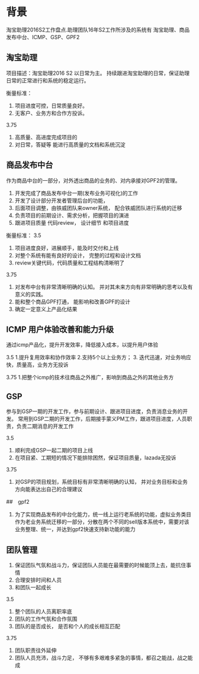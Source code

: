 
# 背景
淘宝助理2016S2工作盘点.助理团队16年S2工作所涉及的系统有 淘宝助理、商品发布中台、ICMP、GSP、GPF2

## 淘宝助理

项目描述：淘宝助理2016 S2 以日常为主。 持续跟进淘宝助理的日常，保证助理日常的正常进行和系统的稳定运行。

衡量标准：
1. 项目进度可控，日常质量良好。
2. 无客户、业务方和合作方投诉。

3.75
1. 高质量、高进度完成项目的
2. 对日常，答疑等 能进行高质量的文档和系统沉淀

## 商品发布中台

作为商品中台的一部分，对外透出商品的业务的、对内承接对GPF2的管理。

1. 开发完成了商品发布中台一期(发布业务可视化)的工作
2. 开发了设计部分开发者管理后台的功能，
3. 后面项目调整，由铁威团队来owner系统， 配合铁威团队进行系统的迁移
4. 负责项目的前期设计、需求分析，把握项目的演进
5. 跟进项目质量 代码review， 设计细节 和项目进度

衡量标准：
3.5
1. 项目进度良好，进展顺手，能及时交付和上线
2. 对整个系统有能有良好的设计， 完整的过程和设计文档
3. review关键代码，代码质量和工程结构清晰明了

3.75
1. 对发布中台有非常清晰明确的认知。 并对其未来方向有非常明确的思考以及有意义的实践。
2. 能和整个商品GPF打通， 能影响和改善GPF的设计
3. 确定一定意义上产品化结果


## ICMP 用户体验改善和能力升级

通过icmp产品化，提升开发效率，降低接入成本，以提升用户体验

3.5
1.提升复用效率和协作效率
2.支持5个以上业务方；
3. 迭代迅速，对业务响应快，质量高，业务方无投诉

3.75
1.把整个icmp的技术往商品之外推广，影响到商品之外的其他业务方

## GSP
参与到GSP一期的开发工作，参与前期设计、跟进项目进度，负责消息业务的开发。
常用到GSP二期的开发工作，后期接手蒙义PM工作，跟进项目进度，人员职责，负责二期消息的开发工作

3.5
1. 顺利完成GSP一起二期的项目上线
2. 在项目紧、工期短的情况下能排除困然，保证项目质量，lazada无投诉

3.75
1. 对GSP的项目规划，系统目标有非常清晰明确的认知， 并对业务目标和业务方向能表达出自己的合理建议

##　gpf2

1. 为了实现商品发布的中台化能力，统一线上运行老系统的功能，虚拟业务类目作为老业务系统迁移的一部分，分散在两个不同的sell版本系统中，需要对该业务整理、统一，并达到gpf2快速支持新功能的能力



## 团队管理
1. 保证团队气氛和战斗力，保证团队人员能在最需要的时候能顶上去，能抗住事情
2. 合理安排时间和人员
3. 和团队一起成长

3.5
1. 整个团队的人员离职率底
2. 团队的工作气氛和合作氛围
3. 团队的是否成长， 是否和个人的成长相互匹配

3.75
1. 团队职责往外延伸
2. 团队人员充沛，战斗力足， 不够有多艰难多紧急的事情，都召之能战，战之能成

